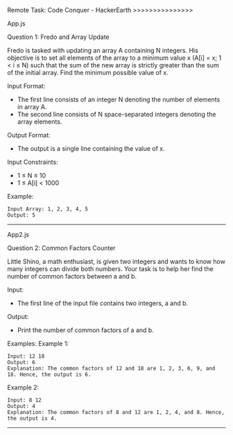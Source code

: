 
Remote Task: Code Conquer - HackerEarth >>>>>>>>>>>>>>>

App.js

Question 1: Fredo and Array Update

Fredo is tasked with updating an array A containing N integers. His objective is to set all elements of the array to a minimum value x (A[i] = x; 1 < i ≤ N) such that the sum of the new array is strictly greater than the sum of the initial array. Find the minimum possible value of x.

Input Format:
- The first line consists of an integer N denoting the number of elements in array A.
- The second line consists of N space-separated integers denoting the array elements.

Output Format:
- The output is a single line containing the value of x.

Input Constraints:
- 1 ≤ N ≤ 10
- 1 ≤ A[i] < 1000

Example:
```
Input Array: 1, 2, 3, 4, 5
Output: 5
```

---

App2.js

Question 2: Common Factors Counter

Little Shino, a math enthusiast, is given two integers and wants to know how many integers can divide both numbers. Your task is to help her find the number of common factors between a and b.

Input:
- The first line of the input file contains two integers, a and b.

Output:
- Print the number of common factors of a and b.

Examples:
Example 1:
```
Input: 12 18
Output: 6
Explanation: The common factors of 12 and 18 are 1, 2, 3, 6, 9, and 18. Hence, the output is 6.
```

Example 2:
```
Input: 8 12
Output: 4
Explanation: The common factors of 8 and 12 are 1, 2, 4, and 8. Hence, the output is 4.
```

---
